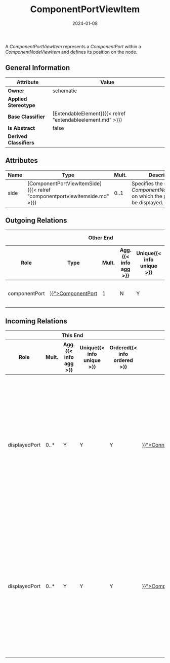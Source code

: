 ﻿---
title: ComponentPortViewItem
toc: false
type: specs
date: "2024-01-08"
draft: false
specification: VEC
version: 2.1.0
documentType: "Recommendation"
elementType: Class
classes:
  - ComponentPortViewItem
menu_name: vec-2.1.0
---
A <i>ComponentPortViewItem</i><i> </i>represents a <i>ComponentPort</i> within a <i>ComponentNodeViewItem</i> and defines its position on the node.

## General Information

| Attribute               | Value |
|-------------------------|-------|
| **Owner**               | schematic |
| **Applied Stereotype**  |   |
| **Base Classifier**     | [ExtendableElement]({{< relref "extendableelement.md" >}})<br/>  |
| **Is Abstract**         | false |
| **Derived Classifiers** |   |

## Attributes
|  Name  |  Type  |  Mult.  |  Description  |  Owning Classifier  |
|--------|--------|---------|---------------|--------------|
|side| [ComponentPortViewItemSide]({{< relref "componentportviewitemside.md" >}}) | 0..1 | Specifies the side of the <i>ComponentNodeViewItem</i> on which the port should be displayed. | [ComponentPortViewItem]({{< relref "componentportviewitem.md" >}}) |

## Outgoing Relations
<table>
    <thead>
        <tr>
           <th colspan="6">Other End</th>
           <th colspan="1">This End</th>
           <th colspan="1">General</th>
        </tr>
        <tr>
           <th>Role</th>
           <th>Type</th>
           <th>Mult.</th>
           <th>Agg.{{< info agg >}}</th>
           <th>Unique{{< info unique >}}</th>
           <th>Ordered{{< info ordered >}}</th>
           <th>Mult.</th>
           <th>Description</th>
        </tr>
    <thead>
    <tbody>
    <tr>
        <td>componentPort</td>
        <td><a href="{{< relref "componentport.md" >}}">ComponentPort</a></td>
        <td>1</td>
        <td>N</td>
        <td>Y</td>
        <td>N</td>
        <td>0..*</td>
        <td>References the <i>ComponentPort</i> that is represented by this <i>ComponentPortViewItem</i><i>.</i></td>
    </tr>
    </tbody>
</table>

##  Incoming Relations
<table>
    <thead>
        <tr>
           <th colspan="5">This End</th>
           <th colspan="2">Other End</th>
           <th colspan="1">General</th>
        </tr>
        <tr>
           <th>Role</th>
           <th>Mult.</th>
           <th>Agg.{{< info agg >}}</th>
           <th>Unique{{< info unique >}}</th>
           <th>Ordered{{< info ordered >}}</th>
           <th>Type</th>
           <th>Mult.</th>
           <th>Description</th>
        </tr>
    <thead>
    <tbody>
    <tr>
        <td>displayedPort</td>
        <td>0..*</td>
        <td>Y</td>
        <td>Y</td>
        <td>Y</td>
        <td><a href="{{< relref "connectionnodeviewitem.md" >}}">ConnectionNodeViewItem</a></td>
        <td>1</td>
        <td><p> Specifies all <i>ComponentPortViewItems</i> that are displayed on this <i>ComponentNodeViewItem</i><i>.</i> The order of this association defines the clockwise arrangement of the ports on the node. As each <i>ComponentPortViewItem </i>can also define the side on which it is placed, side definitions take precedence over order.      </p>      <p> <i>&#160;</i>      </p>      <p> <b>Caution: </b>This association is <u>ordered</u>!      </p>      <p> <i>&#160;</i>      </p></td>
    </tr>
    <tr>
        <td>displayedPort</td>
        <td>0..*</td>
        <td>Y</td>
        <td>Y</td>
        <td>Y</td>
        <td><a href="{{< relref "componentnodeviewitem.md" >}}">ComponentNodeViewItem</a></td>
        <td>1</td>
        <td><p> Specifies all <i>ComponentPortViewItems</i> that are displayed on this <i>ComponentNodeViewItem</i><i>.</i> The order of this association defines the clockwise arrangement of the ports on the node. As each <i>ComponentPortViewItem </i>can also define the side on which it is placed, side definitions take precedence over order.      </p>      <p> <i>&#160;</i>      </p>      <p> <b>Caution: </b>This association is <u>ordered</u>!      </p>      <p> <i>&#160;</i>      </p></td>
    </tr>
    </tbody>
</table>



